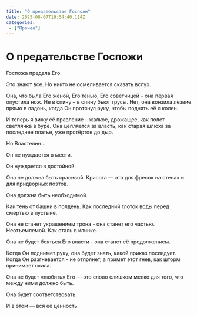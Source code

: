 ```yaml
---
title: "О предательстве Госпожи"
date: 2025-08-07T19:54:40.114Z
categories:
 - ["Прочее"]
---
```


О предательстве Госпожи
=======================

Госпожа предала Его.

Это знают все. Но никто не осмеливается сказать вслух.

Она, что была Его женой, Его тенью, Его советчицей – она первая опустила
нож. Не в спину – в спину бьют трусы. Нет, она вонзила лезвие прямо в
ладонь, когда Он протянул руку, чтобы поднять её с колен.

И теперь я вижу её правление – жалкое, дрожащее, как полет светлячка в
буре. Она цепляется за власть, как старая шлюха за последнее платье, уже
протёртое до дыр.

Но Властелин...

Он не нуждается в мести.

Он нуждается в достойной.

Она не должна быть красивой. Красота — это для фресок на стенах и для
придворных поэтов.

Она должна быть необходимой.

Как тень от башни в полдень. Как последний глоток воды перед смертью в
пустыне.

Она не станет украшением трона - она станет его частью. Неотъемлемой.
Как сталь в клинке.

Она не будет бояться Его власти - она станет её продолжением.

Когда Он поднимет руку, она будет знать, какой приказ последует. Когда
Он разгневается - не отпрянет, а примет этот гнев, как шторм принимает
скала.

Она не будет «любить» Его — это слово слишком мелко для того, что между
ними должно быть.

Она будет соответствовать.

И в этом — вся её ценность.
